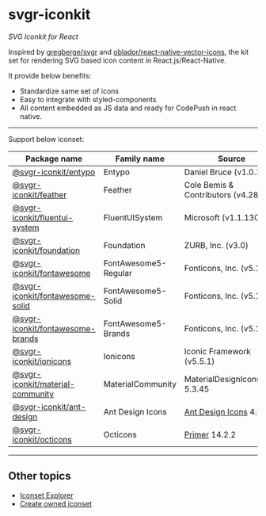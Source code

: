 # svgr-iconkit
_SVG Iconkit for React_


Inspired by [gregberge/svgr](https://github.com/gregberge/svgr) and [oblador/react-native-vector-icons](https://github.com/oblador/react-native-vector-icons), the kit set for rendering SVG based icon content in React.js/React-Native.

It provide below benefits:
- Standardize same set of icons
- Easy to integrate with styled-components
- All content embedded as JS data and ready for CodePush in react native.


---

Support below iconset:


| Package name | Family name | Source | 
| --- | --- | --- | 
| [@svgr-iconkit/entypo](https://github.com/lemankk/svgr-iconkit/tree/main/packages/ext-entypo) | Entypo | Daniel Bruce (v1.0.1) |
| [@svgr-iconkit/feather](https://github.com/lemankk/svgr-iconkit/tree/main/packages/ext-feather) | Feather | Cole Bemis & Contributors (v4.28.0) |
| [@svgr-iconkit/fluentui-system](https://github.com/lemankk/svgr-iconkit/tree/main/packages/ext-fluentui-system) | FluentUISystem | Microsoft (v1.1.130) |
| [@svgr-iconkit/foundation](https://github.com/lemankk/svgr-iconkit/tree/main/packages/ext-foundation) | Foundation | ZURB, Inc. (v3.0) |
| [@svgr-iconkit/fontawesome](https://github.com/lemankk/svgr-iconkit/tree/main/packages/ext-fontawesome) | FontAwesome5-Regular | Fonticons, Inc. (v5.13.0) |
| [@svgr-iconkit/fontawesome-solid](https://github.com/lemankk/svgr-iconkit/tree/main/packages/ext-fontawesome-solid) | FontAwesome5-Solid | Fonticons, Inc. (v5.13.0) |
| [@svgr-iconkit/fontawesome-brands](https://github.com/lemankk/svgr-iconkit/tree/main/packages/ext-fontawesome-brands) | FontAwesome5-Brands | Fonticons, Inc. (v5.13.0) |
| [@svgr-iconkit/ionicons](https://github.com/lemankk/svgr-iconkit/tree/main/packages/ext-ionicons) | Ionicons | Iconic Framework (v5.5.1) |
| [@svgr-iconkit/material-community](https://github.com/lemankk/svgr-iconkit/tree/main/packages/ext-material-community) | MaterialCommunity | MaterialDesignIcons.com 5.3.45 |
| [@svgr-iconkit/ant-design](/packages/ext-ant-design) | Ant Design Icons | [Ant Design Icons](https://github.com/ant-design/ant-design-icons) 4.0.0 |
| [@svgr-iconkit/octicons](/packages/ext-octicons) | Octicons | [Primer](https://github.com/primer/octicons) 14.2.2 |


---
## Other topics

- [Iconset Explorer](/explorer)
- [Create owned iconset](/CreateOwnedIconset.md)